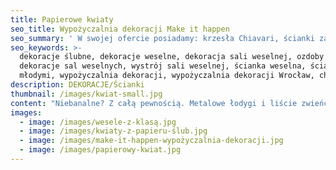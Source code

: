 ```yaml
---
title: Papierowe kwiaty
seo_title: Wypożyczalnia dekoracji Make it happen
seo_summary: ' W swojej ofercie posiadamy: krzesła Chiavari, ścianki za młodą parę, podtalerze i wiele innych weselnych dekoracji. '
seo_keywords: >-
  dekoracje ślubne, dekoracje weselne, dekoracja sali weselnej, ozdoby ślubne,
  dekoracje sal weselnych, wystrój sali weselnej, ścianka weselna, ścianka za
  młodymi, wypożyczalnia dekoracji, wypożyczalnia dekoracji Wrocław, chiavari
description: DEKORACJE/Ścianki
thumbnail: /images/kwiat-small.jpg
content: "Niebanalne? Z całą pewnością. Metalowe łodygi i liście zwieńczone papierowymi kwiatami. Idealna dekoracja każdej plenerowej imprezy. Zaskoczy wszystkich gości.\n\n•\t materiał: łodygi wykonane z metalowego, skręconego pręta, kwiaty wykonane z papieru\n\n•\t kolor łodyg i liści: zielony\n\n•\t kolor kwiatów: ecru, środki kwiatów w kolorze starego złota\n\n•\t aranżacja składa się z 5 kwiatów\n\n•\twysokość łodyg (bez kwiatów): 180cm, 160cm, 140cm, 120cm, 100cm\n\n•\tcena wypożyczenia: 650 zł\n\n•\ttransport na terenie Wrocławia - gratis, poza terenem Wrocławia wyceniany jest indywidualnie\n\n•\tistnieje możliwość odbioru osobistego  \n\n•\tsprawdź dostępność w kalendarzu i dokonaj wstępnej rezerwacji\n\n•\twięcej  informacji znajdziesz w zakładce [JAK DZIAŁAMY](/form)"
images:
  - image: /images/wesele-z-klasą.jpg
  - image: /images/kwiaty-z-papieru-ślub.jpg
  - image: /images/make-it-happen-wypożyczalnia-dekoracji.jpg
  - image: /images/papierowy-kwiat.jpg
---
```


